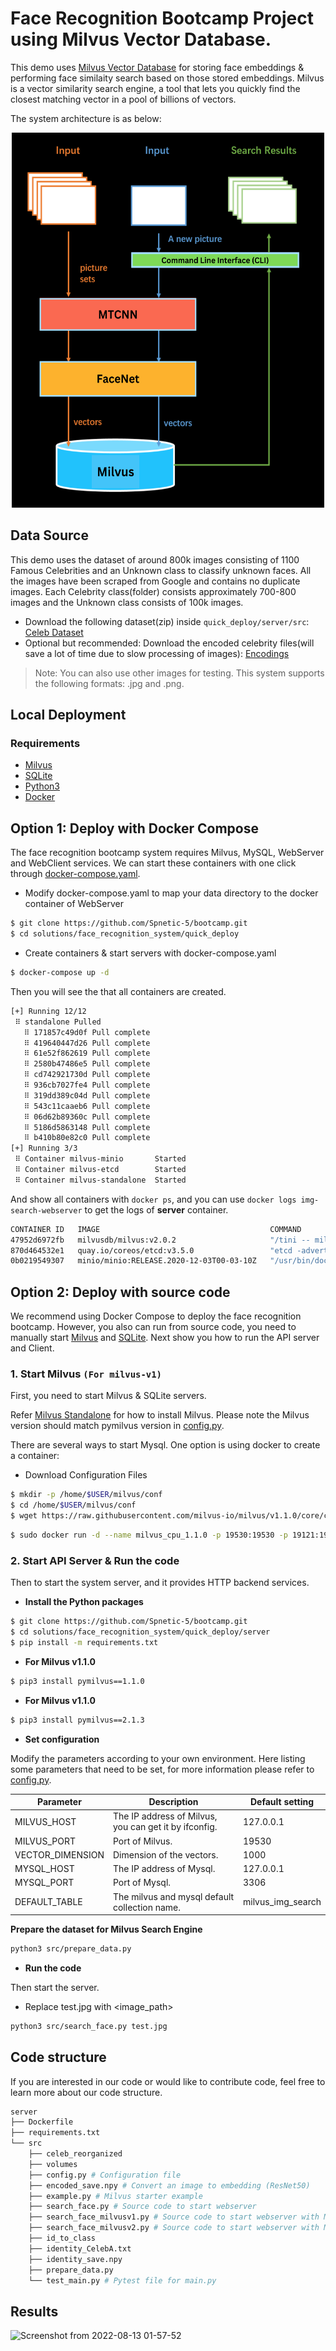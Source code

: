 # Face Recognition Bootcamp Project using Milvus Vector Database.

This demo uses [Milvus Vector Database](https://milvus.io/) for storing face embeddings & performing face similaity search based on those stored embeddings. Milvus is a vector similarity search engine, a tool that lets you quickly find the closest matching vector in a pool of billions of vectors.


The system architecture is as below:
<p align="center">
<img src="workflow.png" width = "500" height = "600" alt="system_arch" />
</p>

## Data Source

This demo uses the dataset of around 800k images consisting of 1100 Famous Celebrities and an Unknown class to classify unknown faces. All the images have been scraped from Google and contains no duplicate images. Each Celebrity class(folder) consists approximately 700-800 images and the Unknown class consists of 100k images.

- Download the following dataset(zip) inside `quick_deploy/server/src`: [Celeb Dataset](https://drive.google.com/file/d/0B7EVK8r0v71pZjFTYXZWM3FlRnM/edit)
- Optional but recommended: Download the encoded celebrity files(will save a lot of time due to slow processing of images): [Encodings](https://drive.google.com/file/d/1kWRApLKWveCHsdVH2TCNF2GPKRYw2ZdO/view)

> Note: You can also use other images for testing. This system supports the following formats: .jpg and .png.


## Local Deployment

### Requirements

- [Milvus](https://milvus.io/docs/v2.0.0/install_standalone-docker.md)
- [SQLite](https://hub.docker.com/r/mysql/mysql-server)
- [Python3](https://www.python.org/downloads/)
- [Docker](https://docs.docker.com/engine/install/)

## Option 1: Deploy with Docker Compose

The face recognition bootcamp system requires Milvus, MySQL, WebServer and WebClient services. We can start these containers with one click through [docker-compose.yaml](./docker-compose.yaml).

- Modify docker-compose.yaml to map your data directory to the docker container of WebServer
```bash
$ git clone https://github.com/Spnetic-5/bootcamp.git
$ cd solutions/face_recognition_system/quick_deploy
```

- Create containers & start servers with docker-compose.yaml
```bash
$ docker-compose up -d
```

Then you will see the that all containers are created.

```bash
[+] Running 12/12
 ⠿ standalone Pulled                                                                                                                                                                          28.5s
   ⠿ 171857c49d0f Pull complete                                                                                                                                                                4.6s
   ⠿ 419640447d26 Pull complete                                                                                                                                                                4.9s
   ⠿ 61e52f862619 Pull complete                                                                                                                                                                5.0s
   ⠿ 2580b47486e5 Pull complete                                                                                                                                                               20.3s
   ⠿ cd742921730d Pull complete                                                                                                                                                               22.2s
   ⠿ 936cb7027fe4 Pull complete                                                                                                                                                               22.2s
   ⠿ 319dd389c04d Pull complete                                                                                                                                                               24.2s
   ⠿ 543c11caaeb6 Pull complete                                                                                                                                                               24.3s
   ⠿ 06d62b89360c Pull complete                                                                                                                                                               24.5s
   ⠿ 5186d5863148 Pull complete                                                                                                                                                               24.6s
   ⠿ b410b80e82c0 Pull complete                                                                                                                                                               24.7s
[+] Running 3/3
 ⠿ Container milvus-minio       Started                                                                                                                                                        1.3s
 ⠿ Container milvus-etcd        Started                                                                                                                                                        1.3s
 ⠿ Container milvus-standalone  Started  
```

And show all containers with `docker ps`, and you can use `docker logs img-search-webserver` to get the logs of **server** container.

```bash
CONTAINER ID   IMAGE                                      COMMAND                  CREATED          STATUS                    PORTS                                           NAMES
47952d6972fb   milvusdb/milvus:v2.0.2                     "/tini -- milvus run…"   38 minutes ago   Up 38 minutes             0.0.0.0:19530->19530/tcp, :::19530->19530/tcp   milvus-standalone
870d464532e1   quay.io/coreos/etcd:v3.5.0                 "etcd -advertise-cli…"   38 minutes ago   Up 38 minutes             2379-2380/tcp                                   milvus-etcd
0b0219549307   minio/minio:RELEASE.2020-12-03T00-03-10Z   "/usr/bin/docker-ent…"   38 minutes ago   Up 38 minutes (healthy)   9000/tcp                                        milvus-minio
```


## Option 2: Deploy with source code

We recommend using Docker Compose to deploy the face recognition bootcamp. However, you also can run from source code, you need to manually start [Milvus](https://milvus.io/docs/v2.0.0/install_standalone-docker.md) and [SQLite](https://dev.mysql.com/doc/mysql-installation-excerpt/5.7/en/docker-mysql-getting-started.html). Next show you how to run the API server and Client.

### 1. Start Milvus `(For milvus-v1)`

First, you need to start Milvus & SQLite servers.

Refer [Milvus Standalone](https://milvus.io/docs/v2.0.0/install_standalone-docker.md) for how to install Milvus. Please note the Milvus version should match pymilvus version in [config.py](./server/src/config.py).

There are several ways to start Mysql. One option is using docker to create a container:

- Download Configuration Files

```bash
$ mkdir -p /home/$USER/milvus/conf
$ cd /home/$USER/milvus/conf
$ wget https://raw.githubusercontent.com/milvus-io/milvus/v1.1.0/core/conf/demo/server_config.yaml
```


```bash
$ sudo docker run -d --name milvus_cpu_1.1.0 -p 19530:19530 -p 19121:19121 -v /home/$USER/milvus/db:/var/lib/milvus/db -v /home/$USER/milvus/conf:/var/lib/milvus/conf -v /home/$USER/milvus/logs:/var/lib/milvus/logs -v /home/$USER/milvus/wal:/var/lib/milvus/wal milvusdb/milvus:1.1.0-cpu-d050721-5e559c
```


### 2. Start API Server & Run the code

Then to start the system server, and it provides HTTP backend services.

- **Install the Python packages**

```bash
$ git clone https://github.com/Spnetic-5/bootcamp.git
$ cd solutions/face_recognition_system/quick_deploy/server
$ pip install -m requirements.txt
```

- **For Milvus v1.1.0**
```bash
$ pip3 install pymilvus==1.1.0
```

- **For Milvus v1.1.0**
```bash
$ pip3 install pymilvus==2.1.3
```

- **Set configuration**

Modify the parameters according to your own environment. Here listing some parameters that need to be set, for more information please refer to [config.py](./server/src/config.py).

| **Parameter**    | **Description**                                       | **Default setting** |
| ---------------- | ----------------------------------------------------- | ------------------- |
| MILVUS_HOST      | The IP address of Milvus, you can get it by ifconfig. | 127.0.0.1           |
| MILVUS_PORT      | Port of Milvus.                                       | 19530               |
| VECTOR_DIMENSION | Dimension of the vectors.                             | 1000                |
| MYSQL_HOST       | The IP address of Mysql.                              | 127.0.0.1           |
| MYSQL_PORT       | Port of Mysql.                                        | 3306                |
| DEFAULT_TABLE    | The milvus and mysql default collection name.         | milvus_img_search   |

 **Prepare the dataset for Milvus Search Engine**

```bash
python3 src/prepare_data.py
```

- **Run the code**

Then start the server.
- Replace test.jpg with <image_path>
```bash
python3 src/search_face.py test.jpg
```

## Code structure

If you are interested in our code or would like to contribute code, feel free to learn more about our code structure.

```bash
server
├── Dockerfile
├── requirements.txt
└── src
    ├── celeb_reorganized
    ├── volumes
    ├── config.py # Configuration file
    ├── encoded_save.npy # Convert an image to embedding (ResNet50)
    ├── example.py # Milvus starter example
    ├── search_face.py # Source code to start webserver
    ├── search_face_milvusv1.py # Source code to start webserver with Milvus v1.1.0
    ├── search_face_milvusv2.py # Source code to start webserver with Milvus v2.1.0
    ├── id_to_class
    ├── identity_CelebA.txt
    ├── identity_save.npy
    ├── prepare_data.py
    └── test_main.py # Pytest file for main.py
```

## Results

![Screenshot from 2022-08-13 01-57-52](https://user-images.githubusercontent.com/66636289/184447727-ec77dc47-25f7-430b-8593-1178683358f0.png)
